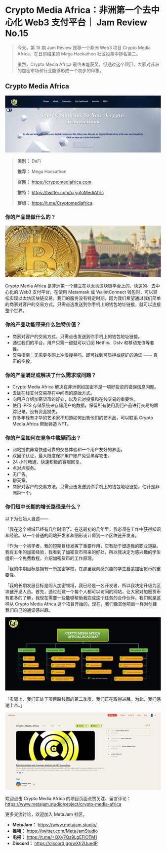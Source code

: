 # Crypto Media Africa：非洲第一个去中心化 Web3 支付平台｜ Jam Review No.15

> 今天，第 15 期 Jam Review 推荐一个非洲 Web3 项目 Crypto Media Africa，在日前结束的 Mega Hackathon 社区投票中排名第二。
>
> 虽然，Crypto Media Africa 最终未能获奖，但通过这个项目，大家对非洲的加密市场和行业能够形成一个初步的印象。

## Crypto Media Africa

![](./cover.png)

> **类别：** DeFi
>
> **推荐：** Mega Hackathon
>
> **官网：** https://cryptomediafrica.com
>
> **推特：** https://twitter.com/cryptoMediAfric
>
> **群组：** https://t.me/Cryptomediafrica

### 你的产品是做什么的？

![](./crypto-media-africa-background.jpeg)

Crypto Media Africa 是非洲第一个建立在以太坊区块链平台上的、快速的、去中心化的 Web3 支付平台。在使用 Metamask 或 WalletConnect 钱包时，可以轻松实现以太坊区块链交易，我们的服务没有特定时期，因为我们希望通过我们简单的商家对客户的交易方式，只需点选发送到你手机上的钱包地址链接，就可以连接整个世界。

### 你的产品功能带来什么独特价值？

- 商家对客户的交易方式，只需点击发送到你手机上的钱包地址链接。
- 通过我们的平台，用户只需一键就可以订阅 Netflix、Dstv 和移动充值等套餐。
- 交易指南：无需更多网上冲浪搜寻吗，即可找到可质押或挖矿的通证 —— 真正的空投。

### 你的产品满足或解决了什么需求或问题？

- Crypto Media Africa 解决在非洲例如加密不是一项好投资的错误信息问题。
- 去除在线支付交易存在中间商的原始方式。
- 向用户介绍加密货币的好处，以及它对投资和在线交易的重要性。
- 使用 IPFS 存储系统来存储用户的数据，保留所有使用我们产品进行交易的跟踪记录。没有资金损失。
- 许多年轻有才华的艺术家不知道如何出售他们的艺术品，可以联系 Crypto Media Africa 帮助铸造 NFT。

### 你的产品如何在竞争中脱颖而出？

- 网站提供非常快速可靠的交易体验和一个用户友好的界面。
- 双因子认证，最大限度保护用户账户免受黑客攻击。
- 24 小时畅通、快速积极的客服回复。
- 点对点服务。
- 无广告。
- 聊天室。
- 商家对客户的交易方法，只需点击发送到你手机上的钱包地址链接，估计是非洲第一个。

### 你们短中长期的增长路径是什么？

以下为创始人自述——

「我在这个领域已经有几年时间了。在这最初的几年里，我必须在工作中获得知识和经验。从一个普通的网站开发者和图形设计师到一个区块链开发者。

『作为一个初学者，我的短期目标发挥了重要作用，它有助于塑造我的职业道路。我有五年的加密经验，我看到了加密货币带来的好处，所以我决定为感兴趣的学生组织一个免费教程，介绍加密货币的工作原理。

「我的中期目标是拥有一所加密学校，在那里我向感兴趣的学生启蒙加密货币的重要性。

「我的长期发展目标是闯入加密领域，我已经是一名开发者，所以我决定升级为区块链开发人员。首先，通过创建一个每个人都可以访问的网站，让大家对加密货币有更多的了解，我现在需要一些能够帮助我完成这个任务的合作伙伴。我们就是这样从 Crypto Media Africa 这个项目开始的。现在，我们像其他项目一样对创建我们自己的通证感兴趣。

![](./roadmap.jpg)

「实际上，我们正处于项目路线图的第二季度，我们正在取得进展。为此，我们感谢上帝。」

![](./project.png)

欢迎点击 Crypto Media Africa 的项目页面点赞关注、留言评论：https://www.metajam.studio/project/crypto-media-africa

更多交流讨论，欢迎加入 MetaJam 社区。

- **MetaJam：** https://www.metajam.studio/
- **推特：** https://twitter.com/MetaJamStudio
- **电报：** https://t.me/+QXy7Qs9LgEFlOTM1
- **Discord：** https://discord.gg/wXtj2UuedP
